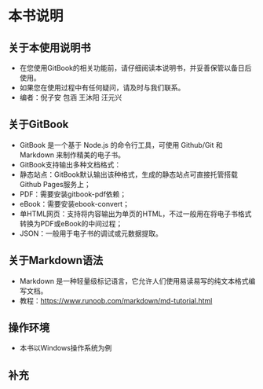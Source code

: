 # 本书说明
## 关于本使用说明书
* 在您使用GitBook的相关功能前，请仔细阅读本说明书，并妥善保管以备日后使用。
* 如果您在使用过程中有任何疑问，请及时与我们联系。
* 编者：倪子安 包涵 王沐阳 汪元兴

## 关于GitBook
* GitBook 是一个基于 Node.js 的命令行工具，可使用 Github/Git 和 Markdown 来制作精美的电子书。
* GitBook支持输出多种文档格式：
* 静态站点：GitBook默认输出该种格式，生成的静态站点可直接托管搭载Github Pages服务上；
* PDF：需要安装gitbook-pdf依赖；
* eBook：需要安装ebook-convert；
* 单HTML网页：支持将内容输出为单页的HTML，不过一般用在将电子书格式转换为PDF或eBook的中间过程；
* JSON：一般用于电子书的调试或元数据提取。
## 关于Markdown语法
* Markdown 是一种轻量级标记语言，它允许人们使用易读易写的纯文本格式编写文档。
* 教程：https://www.runoob.com/markdown/md-tutorial.html
## 操作环境
* 本书以Windows操作系统为例
## 补充
